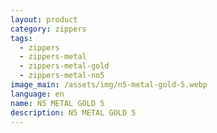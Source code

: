 ```yaml
---
layout: product
category: zippers
tags:
  - zippers
  - zippers-metal
  - zippers-metal-gold
  - zippers-metal-no5
image_main: /assets/img/n5-metal-gold-5.webp
language: en
name: N5 METAL GOLD 5
description: N5 METAL GOLD 5
---
```

